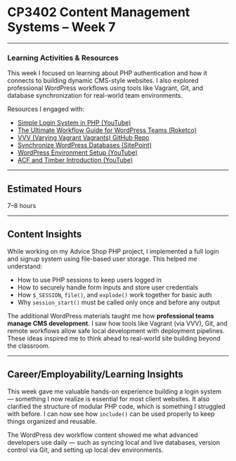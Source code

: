 # CP3402 Content Management Systems – Week 7  

---

### Learning Activities & Resources

This week I focused on learning about PHP authentication and how it connects to building dynamic CMS-style websites. I also explored professional WordPress workflows using tools like Vagrant, Git, and database synchronization for real-world team environments.

Resources I engaged with:

- [Simple Login System in PHP (YouTube)](https://www.youtube.com/watch?v=cEVW5ucNNDY)
- [The Ultimate Workflow Guide for WordPress Teams (Roketco)](https://roketco.com/log/the-ultimate-workflow-guide-for-teams-building-wordpress-sites-with-acf-timber-foundation-and-local-machines-with-remote-servers-through-vagrant-and-git/)
- [VVV (Varying Vagrant Vagrants) GitHub Repo](https://github.com/Varying-Vagrant-Vagrants/VVV)
- [Synchronize WordPress Databases (SitePoint)](https://www.sitepoint.com/synchronize-wordpress-live-development-databases/)
- [WordPress Environment Setup (YouTube)](https://www.youtube.com/watch?v=z5jZ9lrSpqk)
- [ACF and Timber Introduction (YouTube)](https://www.youtube.com/watch?v=vrtGiO1HbnI)

---

## Estimated Hours

7–8 hours 

---

## Content Insights

While working on my Advice Shop PHP project, I implemented a full login and signup system using file-based user storage. This helped me understand:

- How to use PHP sessions to keep users logged in
- How to securely handle form inputs and store user credentials
- How `$_SESSION`, `file()`, and `explode()` work together for basic auth
- Why `session_start()` must be called only once and before any output

The additional WordPress materials taught me how **professional teams manage CMS development**. I saw how tools like Vagrant (via VVV), Git, and remote workflows allow safe local development with deployment pipelines. These ideas inspired me to think ahead to real-world site building beyond the classroom.

---

## Career/Employability/Learning Insights

This week gave me valuable hands-on experience building a login system — something I now realize is essential for most client websites. It also clarified the structure of modular PHP code, which is something I struggled with before. I can now see how `include()` can be used properly to keep things organized and reusable.

The WordPress dev workflow content showed me what advanced developers use daily — such as syncing local and live databases, version control via Git, and setting up local dev environments.
